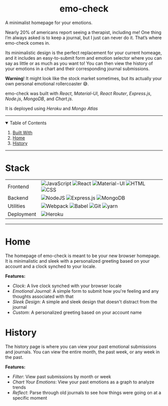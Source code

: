 <p align="center">
  <h1 align="center"><strong>emo-check</strong></h1>

  <p align="left">
    A minimalist homepage for your emotions. 
  
  Nearly 20% of americans report seeing a therapist, including me! One thing I’m always asked is to keep a journal, but I just can never do it. That’s where emo-check comes in. 
  
  Its minimalistic design is the perfect replacement for your current homeage, and it includes an easy-to-submit form and emotion selector where you can say as little or as much as you want to!
  You can then view the history of your emotions in a chart and their corresponding journal submissions. 
  
  <strong>Warning</strong>! It might look like the stock market sometimes, but its actually your own personal emotional rollercoaster 😅.
  
  emo-check was built with <em>React</em>, <em>Material-UI</em>, <em>React Router</em>, <em>Express.js</em>, <em>Node.js</em>, <em>MongoDB</em>, and <em>Chart.js</em>. 
  
  It is deployed using <em>Heroku</em> and <em>Mongo Atlas</em>
  
  </p>
</p>
<hr />

<!-- TABLE OF CONTENTS -->
<details open="open">
  <summary>Table of Contents</summary>
  <ol>
    <li><a href="#stack">Built With</a></li>
    <li><a href="#home">Home</a></li>
    <li><a href="#history">History</a></li>
  </ol>
</details>

<hr />

# Stack

<table>
  <tbody>
    <tr>
      <td>Frontend</td>
      <td>
        <img alt="JavaScript" src="https://img.shields.io/badge/javascript%20-%23323330.svg?&style=for-the-badge&logo=javascript&logoColor=%23F7DF1E" />
        <img alt="React" src="https://img.shields.io/badge/react%20-%2320232a.svg?&style=for-the-badge&logo=react&logoColor=%2361DAFB" />
        <img alt="Material-UI" src="https://img.shields.io/badge/-Material--UI-%230081CB?&style=for-the-badge&logo=material-ui&logoColor=white" />
        <img alt="HTML" src="https://img.shields.io/badge/html5%20-%23E34F26.svg?&style=for-the-badge&logo=html5&logoColor=white" />
        <img alt="CSS" src="https://img.shields.io/badge/css3%20-%231572B6.svg?&style=for-the-badge&logo=css3&logoColor=white" />
      </td>
    </tr>
      <td>Backend</td>
      <td>
        <img alt="NodeJS" src="https://img.shields.io/badge/node.js-%2343853D.svg?style=for-the-badge&logo=node-dot-js&logoColor=white"/>
        <img alt="Express.js" src="https://img.shields.io/badge/express.js-%23404d59.svg?style=for-the-badge&logo=express&logoColor=%2361DAFB"/>
        <img alt="MongoDB" src ="https://img.shields.io/badge/MongoDB-%234ea94b.svg?style=for-the-badge&logo=mongodb&logoColor=white"/>
      </td>
    <tr>
      <td>Utilities</td>
      <td>
        <img alt="Webpack" src="https://img.shields.io/badge/webpack%20-%2320232a.svg?&style=for-the-badge&logo=webpack&logoColor=%2361DAFB" />
        <img alt="Babel" src="https://img.shields.io/badge/Babel-F9DC3e?style=for-the-badge&logo=babel&logoColor=black" />
        <img alt="Git" src="https://img.shields.io/badge/Git-F05032?style=for-the-badge&logo=git&logoColor=white" />
        <img alt="yarn" src="https://img.shields.io/badge/Yarn-2C8EBB?style=for-the-badge&logo=yarn&logoColor=white"/>
      </td>
    </tr>
    <tr>
      <td>Deployment</td>
      <td>
        <img alt="Heroku" src="https://img.shields.io/badge/heroku-%23430098.svg?style=for-the-badge&logo=heroku&logoColor=white"/>
      </td>
    </tr>
  </tbody>
</table>

<hr />

# Home
The homepage of emo-check is meant to be your new browser homepage. It is minimalistic and sleek with a personalized greeting based on your account and a clock synched to your locale. 

**Features:**

  * *Clock*: A live clock synched with your browser locale
  * *Emotional Journal*: A simple form to submit how you're feeling and any thoughts associated with that
  * *Sleek Design*: A simple and sleek design that doesn't distract from the journal
  * *Custom*: A personalized greeting based on your account name

# History
The history page is where you can view your past emotional submissions and journals. You can view the entire month, the past week, or any week in the past.

**Features:**

  * *Filter*: View past submissions by month or week
  * *Chart Your Emotions*: View your past emotions as a graph to analyze trends
  * *Reflect*: Parse through old journals to see how things were going on at a specific moment

